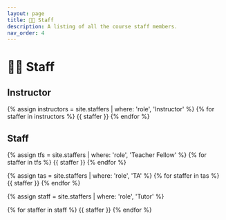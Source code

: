 ```yaml
---
layout: page
title: 👩‍🏫 Staff
description: A listing of all the course staff members.
nav_order: 4
---
```


# 👩‍🏫 Staff

## Instructor

{% assign instructors = site.staffers | where: 'role', 'Instructor' %}
{% for staffer in instructors %}
{{ staffer }}
{% endfor %}

## Staff

{% assign tfs = site.staffers | where: 'role', 'Teacher Fellow' %}
{% for staffer in tfs %}
{{ staffer }}
{% endfor %}

{% assign tas = site.staffers | where: 'role', 'TA' %}
{% for staffer in tas %}
{{ staffer }}
{% endfor %}

{% assign staff = site.staffers | where: 'role', 'Tutor' %}

<div class="role">
  {% for staffer in staff %}
  {{ staffer }}
  {% endfor %}
</div>

